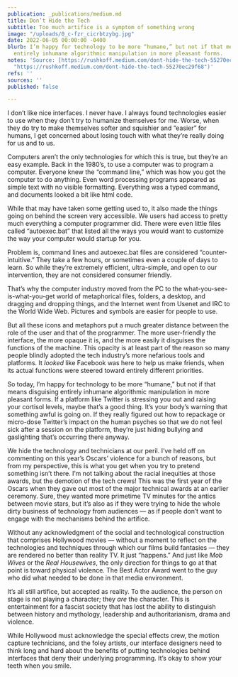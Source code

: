 ```yaml
---
publication: _publications/medium.md
title: Don’t Hide the Tech
subtitle: Too much artifice is a symptom of something wrong
image: "/uploads/0_c-fzr_cicrbtzybg.jpg"
date: 2022-06-05 00:00:00 -0400
blurb: I’m happy for technology to be more “humane,” but not if that means disguising
  entirely inhumane algorithmic manipulation in more pleasant forms.
notes: 'Source: [https://rushkoff.medium.com/dont-hide-the-tech-55270ec29f68](https://rushkoff.medium.com/dont-hide-the-tech-55270ec29f68
  "https://rushkoff.medium.com/dont-hide-the-tech-55270ec29f68")'
refs: ''
sources: ''
published: false

---
```

I don’t like nice interfaces. I never have. I always found technologies easier to use when they don’t try to humanize themselves for me. Worse, when they do try to make themselves softer and squishier and “easier” for humans, I get concerned about losing touch with what they’re really doing for us and to us.

Computers aren’t the only technologies for which this is true, but they’re an easy example. Back in the 1980’s, to use a computer was to program a computer. Everyone knew the “command line,” which was how you got the computer to do anything. Even word processing programs appeared as simple text with no visible formatting. Everything was a typed command, and documents looked a bit like html code.

While that may have taken some getting used to, it also made the things going on behind the screen very accessible. We users had access to pretty much everything a computer programmer did. There were even little files called “autoexec.bat” that listed all the ways you would want to customize the way your computer would startup for you.

Problem is, command lines and autoexec.bat files are considered “counter-intuitive.” They take a few hours, or sometimes even a couple of days to learn. So while they’re extremely efficient, ultra-simple, and open to our intervention, they are not considered consumer friendly.

That’s why the computer industry moved from the PC to the what-you-see-is-what-you-get world of metaphorical files, folders, a desktop, and dragging and dropping things, and the Internet went from Usenet and IRC to the World Wide Web. Pictures and symbols are easier for people to use.

But all these icons and metaphors put a much greater distance between the role of the user and that of the programmer. The more user-friendly the interface, the more opaque it is, and the more easily it disguises the functions of the machine. This opacity is at least part of the reason so many people blindly adopted the tech industry’s more nefarious tools and platforms. It _looked_ like Facebook was here to help us make friends, when its actual functions were steered toward entirely different priorities.

So today, I’m happy for technology to be more “humane,” but not if that means disguising entirely inhumane algorithmic manipulation in more pleasant forms. If a platform like Twitter is stressing you out and raising your cortisol levels, maybe that’s a good thing. It’s your body’s warning that something awful is going on. If they really figured out how to repackage or micro-dose Twitter’s impact on the human psyches so that we do not feel sick after a session on the platform, they’re just hiding bullying and gaslighting that’s occurring there anyway.

We hide the technology and technicians at our peril. I’ve held off on commenting on this year’s Oscars’ violence for a bunch of reasons, but from my perspective, this is what you get when you try to pretend something isn’t there. I’m not talking about the racial inequities at those awards, but the demotion of the tech crews! This was the first year of the Oscars when they gave out most of the major technical awards at an earlier ceremony. Sure, they wanted more primetime TV minutes for the antics between movie stars, but it’s also as if they were trying to hide the whole dirty business of technology from audiences — as if people don’t want to engage with the mechanisms behind the artifice.

Without any acknowledgment of the social and technological construction that comprises Hollywood movies — without a moment to reflect on the technologies and techniques through which our films build fantasies — they are rendered no better than reality TV. It just “happens.” And just like _Mob Wives_ or the _Real Housewives_, the only direction for things to go at that point is toward physical violence. The Best Actor Award went to the guy who did what needed to be done in that media environment.

It’s all still artifice, but accepted as reality. To the audience, the person on stage is not playing a character; they _are_ the character. This is entertainment for a fascist society that has lost the ability to distinguish between history and mythology, leadership and authoritarianism, drama and violence.

While Hollywood must acknowledge the special effects crew, the motion capture technicians, and the foley artists, our interface designers need to think long and hard about the benefits of putting technologies behind interfaces that deny their underlying programming. It’s okay to show your teeth when you smile.